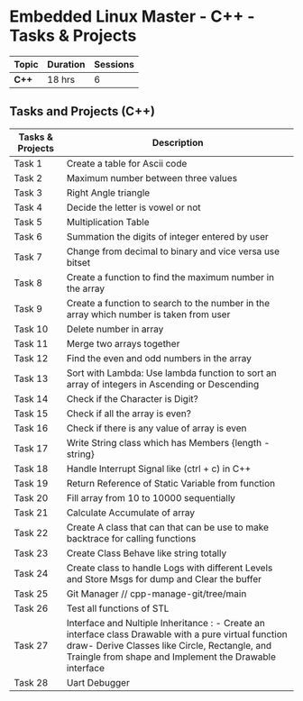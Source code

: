 
# Embedded Linux Master - C++ - Tasks & Projects

| Topic         | Duration | Sessions |
|---------------|----------|----------|
| **C++**       | 18 hrs   | 6        |


## Tasks and Projects (C++)

| Tasks & Projects     | Description                                                                                     |
|--------------------- |-------------------------------------------------------------------------------------------------|
| Task 1               | Create a table for Ascii code                                                                   |
| Task 2               | Maximum number between three values                                                             |
| Task 3               | Right Angle triangle                                                                            |
| Task 4               | Decide the letter is vowel or not                                                               |
| Task 5               | Multiplication Table                                                                            |
| Task 6               | Summation the digits of integer entered by user                                                 |
| Task 7               | Change from decimal to binary and vice versa use bitset                                         |
| Task 8               | Create a function to find the maximum number in the array                                       |
| Task 9               | Create a function to search to the number in the array which number is taken from user          |
| Task 10              | Delete number in array                                                                          |
| Task 11              | Merge two arrays together                                                                       |
| Task 12              | Find the even and odd numbers in the array                                                      |
| Task 13              | Sort with Lambda: Use lambda function to sort an array of integers in Ascending or Descending   |
| Task 14              | Check if the Character is Digit?                                                                |
| Task 15              | Check if all the array is even?                                                                 |
| Task 16              | Check if there is any value of array is even                                                    |
| Task 17              | Write String class which has Members {length - string}                                          |
| Task 18              | Handle Interrupt Signal like (ctrl + c) in C++                                                  |
| Task 19              | Return Reference of Static Variable from function                                               |
| Task 20              | Fill array from 10 to 10000 sequentially                                                        |
| Task 21              | Calculate Accumulate of array                                                                   |
| Task 22              | Create A class that can that can be use to make backtrace for calling functions                 |
| Task 23              | Create Class Behave like string totally                                                         |
| Task 24              | Create class to handle Logs with different Levels and Store Msgs for dump and Clear the buffer  |
| Task 25              | Git Manager  // cpp-manage-git/tree/main                                                        |
| Task 26              | Test all functions of STL                                                                       |
| Task 27              | Interface and Nultiple Inheritance : - Create an interface class Drawable with a pure virtual function draw- Derive Classes like Circle, Rectangle, and Traingle from shape and Implement the Drawable interface|
| Task 28              | Uart Debugger                                                                                   |
